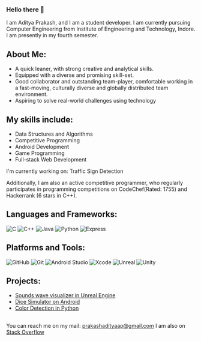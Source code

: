 ### Hello there 👋

I am Aditya Prakash, and I am a student developer. I am currently pursuing Computer Engineering from Institute of Engineering and Technology, Indore. I am presently in my fourth semester.

## About Me:
- A quick leaner, with strong creative and analytical skills.
- Equipped with a diverse and promising skill-set.
- Good collaborator and outstanding team-player, comfortable working in a fast-moving, culturally diverse and globally distributed team environment.
- Aspiring to solve real-world challenges using technology

## My skills include:
- Data Structures and Algorithms
- Competitive Programming
- Android Development
- Game Programming
- Full-stack Web Development

I'm currently working on: Traffic Sign Detection

Additionally, I am also an active competitive programmer, who regularly participates in programming competitions on CodeChef(Rated: 1755) and Hackerrank (6 stars in C++). 

## Languages and Frameworks:
![C](https://img.shields.io/badge/C-27338e?style=flat-square&logo=c&logoColor=white)
![C++](https://img.shields.io/badge/C++-649ad2?style=flat-square&logo=c%2B%2B&logoColor=white)
![Java](https://img.shields.io/badge/-Java-important?style=flat-square&logo=Java&logoColor=white)
![Python](https://img.shields.io/badge/Python-3776AB?style=flat-square&logo=Python&logoColor=white)
![Express](https://img.shields.io/badge/-Express-success?style=flat-square&logo=Express&logoColor=white)

## Platforms and Tools:

![GitHub](https://img.shields.io/badge/GitHub-181717?style=flat-square&logo=github)
![Git](https://img.shields.io/badge/Git-F05032?style=flat-square&logo=Git&logoColor=white)
![Android Studio](https://img.shields.io/badge/Android_Studio-3DDC84?style=flat-square&logo=Android-Studio&logoColor=ffffff)
![Xcode](https://img.shields.io/badge/Xcode-007ACC?style=flat-square&logo=Xcode&logoColor=white)
![Unreal](https://img.shields.io/badge/Unreal-181717?style=flat-square&logo=Unreal-Engine&logoColor=white)
![Unity](https://img.shields.io/badge/Unity-202020?style=flat-square&logo=Unity&logoColor=white)

## Projects:
- [Sounds wave visualizer in Unreal Engine](https://github.com/AdityaPrakash-26/SoundWaveVisualizer)
- [Dice Simulator on Android](https://github.com/AdityaPrakash-26/DiceApp)
- [Color Detection in Python](https://github.com/AdityaPrakash-26/ColorDetectionProject)
##

You can reach me on my mail: prakashadityaap@gmail.com
I am also on [Stack Overflow](https://stackoverflow.com/users/12034477/aditya-prakash)
